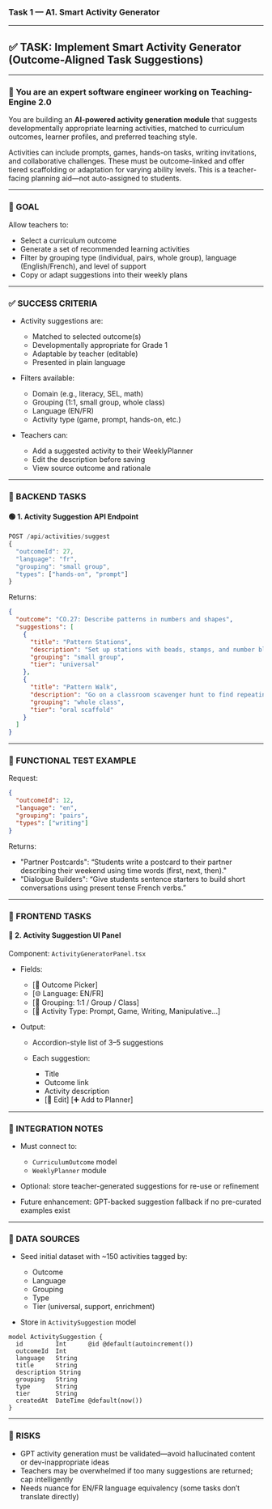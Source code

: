 ### **Task 1 — A1. Smart Activity Generator**

---

## ✅ TASK: Implement Smart Activity Generator (Outcome-Aligned Task Suggestions)

---

### 🧠 You are an expert software engineer working on Teaching-Engine 2.0

You are building an **AI-powered activity generation module** that suggests developmentally appropriate learning activities, matched to curriculum outcomes, learner profiles, and preferred teaching style.

Activities can include prompts, games, hands-on tasks, writing invitations, and collaborative challenges. These must be outcome-linked and offer tiered scaffolding or adaptation for varying ability levels.
This is a teacher-facing planning aid—not auto-assigned to students.

---

### 🔹 GOAL

Allow teachers to:

- Select a curriculum outcome
- Generate a set of recommended learning activities
- Filter by grouping type (individual, pairs, whole group), language (English/French), and level of support
- Copy or adapt suggestions into their weekly plans

---

### ✅ SUCCESS CRITERIA

- Activity suggestions are:

  - Matched to selected outcome(s)
  - Developmentally appropriate for Grade 1
  - Adaptable by teacher (editable)
  - Presented in plain language

- Filters available:

  - Domain (e.g., literacy, SEL, math)
  - Grouping (1:1, small group, whole class)
  - Language (EN/FR)
  - Activity type (game, prompt, hands-on, etc.)

- Teachers can:

  - Add a suggested activity to their WeeklyPlanner
  - Edit the description before saving
  - View source outcome and rationale

---

### 🔧 BACKEND TASKS

#### 🟢 1. Activity Suggestion API Endpoint

```ts
POST /api/activities/suggest
{
  "outcomeId": 27,
  "language": "fr",
  "grouping": "small group",
  "types": ["hands-on", "prompt"]
}
```

Returns:

```json
{
  "outcome": "CO.27: Describe patterns in numbers and shapes",
  "suggestions": [
    {
      "title": "Pattern Stations",
      "description": "Set up stations with beads, stamps, and number blocks. Students rotate and describe what patterns they see or build.",
      "grouping": "small group",
      "tier": "universal"
    },
    {
      "title": "Pattern Walk",
      "description": "Go on a classroom scavenger hunt to find repeating patterns on walls, clothes, and objects. Discuss in a circle.",
      "grouping": "whole class",
      "tier": "oral scaffold"
    }
  ]
}
```

---

### 🧪 FUNCTIONAL TEST EXAMPLE

Request:

```json
{
  "outcomeId": 12,
  "language": "en",
  "grouping": "pairs",
  "types": ["writing"]
}
```

Returns:

- "Partner Postcards": “Students write a postcard to their partner describing their weekend using time words (first, next, then)."
- "Dialogue Builders": “Give students sentence starters to build short conversations using present tense French verbs.”

---

### 🎨 FRONTEND TASKS

#### 🔵 2. Activity Suggestion UI Panel

Component: `ActivityGeneratorPanel.tsx`

- Fields:

  - \[🎯 Outcome Picker]
  - \[🌐 Language: EN/FR]
  - \[👥 Grouping: 1:1 / Group / Class]
  - \[🧩 Activity Type: Prompt, Game, Writing, Manipulative…]

- Output:

  - Accordion-style list of 3–5 suggestions
  - Each suggestion:

    - Title
    - Outcome link
    - Activity description
    - \[📝 Edit] \[➕ Add to Planner]

---

### 🔗 INTEGRATION NOTES

- Must connect to:

  - `CurriculumOutcome` model
  - `WeeklyPlanner` module

- Optional: store teacher-generated suggestions for re-use or refinement
- Future enhancement: GPT-backed suggestion fallback if no pre-curated examples exist

---

### 📁 DATA SOURCES

- Seed initial dataset with \~150 activities tagged by:

  - Outcome
  - Language
  - Grouping
  - Type
  - Tier (universal, support, enrichment)

- Store in `ActivitySuggestion` model

```prisma
model ActivitySuggestion {
  id         Int      @id @default(autoincrement())
  outcomeId  Int
  language   String
  title      String
  description String
  grouping   String
  type       String
  tier       String
  createdAt  DateTime @default(now())
}
```

---

### 🚩 RISKS

- GPT activity generation must be validated—avoid hallucinated content or dev-inappropriate ideas
- Teachers may be overwhelmed if too many suggestions are returned; cap intelligently
- Needs nuance for EN/FR language equivalency (some tasks don’t translate directly)
